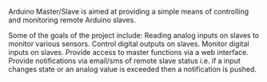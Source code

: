 Arduino Master/Slave is aimed at providing a simple means of controlling and monitoring remote Arduino slaves. 

Some of the goals of the project include:
Reading analog inputs on slaves to monitor various sensors.
Control digital outputs on slaves.
Monitor digital inputs on slaves.
Provide access to master functions via a web interface.
Provide notifications via email/sms of remote slave status i.e. if a input changes state or an analog value is 
exceeded then a notification is pushed.

